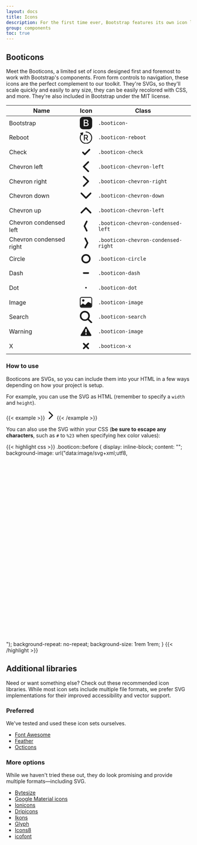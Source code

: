 ```yaml
---
layout: docs
title: Icons
description: For the first time ever, Bootstrap features its own icon library, custom designed and built for our components and documentation.
group: components
toc: true
---
```


## Booticons

Meet the Booticons, a limited set of icons designed first and foremost to work with Bootstrap's components. From form controls to navigation, these icons are the perfect complement to our toolkit. They're SVGs, so they'll scale quickly and easily to any size, they can be easily recolored with CSS, and more. They're also included in Bootstrap under the MIT license.


<table class="table bd-booticons-table">
  <thead class="text-left">
    <tr>
      <th>Name</th>
      <th>Icon</th>
      <th>Class</th>
    </tr>
  </thead>
  <tbody>
    <tr>
      <td>Bootstrap</td>
      <td>
        <svg xmlns="http://www.w3.org/2000/svg" viewBox="0 0 16 16"><path d="M4 0h8a4 4 0 0 1 4 4v8a4 4 0 0 1-4 4H4a4 4 0 0 1-4-4V4a4 4 0 0 1 4-4zm4.535 12c1.805 0 2.889-.908 2.889-2.396 0-1.102-.762-1.916-1.904-2.034v-.1c.832-.14 1.482-.93 1.482-1.816 0-1.3-.955-2.11-2.543-2.11H5.061V12h3.474zM6.373 4.658h1.781c.973 0 1.541.457 1.541 1.237 0 .802-.603 1.23-1.763 1.23H6.373V4.658zm0 6.229V8.162h1.822c1.237 0 1.887.463 1.887 1.348 0 .896-.627 1.377-1.81 1.377H6.372z" fill="currentColor" fill-rule="evenodd"/></svg>
      </td>
      <td>
        <code>.booticon-</code>
      </td>
    </tr>
    <tr>
      <td>Reboot</td>
      <td>
        <svg xmlns="http://www.w3.org/2000/svg" viewBox="0 0 16 16"><path d="M1.445 3.412l-.663-.577a.58.58 0 0 1 .227-.997l2.52-.69a.58.58 0 0 1 .728.633l-.332 2.592a.58.58 0 0 1-.955.364l-.644-.56A6.84 6.84 0 1 0 8.001 1.16a.58.58 0 0 1 0-1.159 8 8 0 1 1-6.556 3.412zm4.943 1.865V7.92h1.6c.881 0 1.385-.484 1.385-1.325 0-.82-.535-1.32-1.416-1.32h-1.57zm0 3.566v2.828H5.246V4.32h2.849c1.513 0 2.455.876 2.455 2.247 0 .993-.53 1.798-1.426 2.099l1.645 3.006H9.455L7.957 8.843h-1.57z" fill="currentColor" fill-rule="evenodd"/></svg>
      </td>
      <td>
        <code>.booticon-reboot</code>
      </td>
    </tr>
    <tr>
      <td>Check</td>
      <td>
        <svg class="booticon booticon-check" viewBox="0 0 16 16" xmlns="http://www.w3.org/2000/svg"><path fill="none" stroke="currentColor" stroke-linecap="round" stroke-linejoin="round" stroke-width="2" d="M4 8.5L6.5 11l6-6"/></svg>
      </td>
      <td>
        <code>.booticon-check</code>
      </td>
    </tr>
    <tr>
      <td>Chevron left</td>
      <td>
        <svg class="booticon booticon-chevron-left" viewBox="0 0 16 16" xmlns="http://www.w3.org/2000/svg"><path fill="none" stroke="currentColor" stroke-linecap="round" stroke-linejoin="round" stroke-width="2" d="M11 2L5 8l6 6"/></svg>
      </td>
      <td>
        <code>.booticon-chevron-left</code>
      </td>
    </tr>
    <tr>
      <td>Chevron right</td>
      <td>
        <svg class="booticon booticon-chevron-right" viewBox="0 0 16 16" xmlns="http://www.w3.org/2000/svg"><path fill="none" stroke="currentColor" stroke-linecap="round" stroke-linejoin="round" stroke-width="2" d="M5 14l6-6-6-6"/></svg>
      </td>
      <td>
        <code>.booticon-chevron-right</code>
      </td>
    </tr>
    <tr>
      <td>Chevron down</td>
      <td>
        <svg class="booticon booticon-chevron-down" viewBox="0 0 16 16" xmlns="http://www.w3.org/2000/svg"><path fill="none" stroke="currentColor" stroke-linecap="round" stroke-linejoin="round" stroke-width="2" d="M2 5l6 6 6-6"/></svg>
      </td>
      <td>
        <code>.booticon-chevron-down</code>
      </td>
    </tr>
    <tr>
      <td>Chevron up</td>
      <td>
        <svg class="booticon booticon-chevron-up" viewBox="0 0 16 16" xmlns="http://www.w3.org/2000/svg"><path fill="none" stroke="currentColor" stroke-linecap="round" stroke-linejoin="round" stroke-width="2" d="M2 11l6-6 6 6"/></svg>
      </td>
      <td>
        <code>.booticon-chevron-left</code>
      </td>
    </tr>
    <tr>
      <td>Chevron condensed left</td>
      <td>
        <svg class="booticon booticon-chevron-condensed-left" viewBox="0 0 16 16" xmlns="http://www.w3.org/2000/svg"><path fill="none" stroke="currentColor" stroke-linecap="round" stroke-linejoin="round" stroke-width="2" d="M9 2L6 8l3 6"/></svg>
      </td>
      <td>
        <code>.booticon-chevron-condensed-left</code>
      </td>
    </tr>
    <tr>
      <td>Chevron condensed right</td>
      <td>
        <svg class="booticon booticon-chevron-condensed-right" viewBox="0 0 16 16" xmlns="http://www.w3.org/2000/svg"><path fill="none" stroke="currentColor" stroke-linecap="round" stroke-linejoin="round" stroke-width="2" d="M7 14l3-6-3-6"/></svg>
      </td>
      <td>
        <code>.booticon-chevron-condensed-right</code>
      </td>
    </tr>
    <tr>
      <td>Circle</td>
      <td>
        <svg class="booticon booticon-circle" viewBox="0 0 16 16" xmlns="http://www.w3.org/2000/svg"><path fill="currentColor" d="M8 14A6 6 0 1 0 8 2a6 6 0 0 0 0 12zm0-2a4 4 0 1 1 0-8 4 4 0 0 1 0 8z"/></svg>
      </td>
      <td>
        <code>.booticon-circle</code>
      </td>
    </tr>
    <tr>
      <td>Dash</td>
      <td>
        <svg class="booticon booticon-dash" viewBox="0 0 16 16" xmlns="http://www.w3.org/2000/svg"><path fill="none" stroke="currentColor" stroke-linecap="round" stroke-linejoin="round" stroke-width="2" d="M5 8h6"/></svg>
      </td>
      <td>
        <code>.booticon-dash</code>
      </td>
    </tr>
    <tr>
      <td>Dot</td>
      <td>
        <svg class="booticon booticon-dot" viewBox="0 0 16 16" xmlns="http://www.w3.org/2000/svg"><path fill="none" stroke="currentColor" stroke-linecap="round" stroke-linejoin="round" stroke-width="2" d="M8 8v.082"/></svg>
      </td>
      <td>
        <code>.booticon-dot</code>
      </td>
    </tr>
    <tr>
      <td>Image</td>
      <td>
        <svg class="booticon booticon-image" viewBox="0 0 16 16" xmlns="http://www.w3.org/2000/svg"><g fill="none" fill-rule="evenodd"><rect stroke="currentColor" x=".5" y="1.5" width="15" height="13" rx="2"/><path d="M10.646 7.646a.5.5 0 0 1 .578-.093L15 9.5V14H1v-2l2.646-2.354a.5.5 0 0 1 .631-.062l2.66 1.773 3.71-3.71z" fill="currentColor" fill-rule="nonzero"/><circle fill="currentColor" cx="4.5" cy="5.5" r="1.5"/></g></svg>
      </td>
      <td>
        <code>.booticon-image</code>
      </td>
    </tr>
    <tr>
      <td>Search</td>
      <td>
        <svg class="booticon booticon-search" viewBox="0 0 16 16" xmlns="http://www.w3.org/2000/svg"><g fill="none" fill-rule="evenodd" stroke="currentColor" stroke-width="2"><path d="M11 11l4 4" stroke-linecap="round" stroke-linejoin="round"/><circle cx="6.5" cy="6.5" r="5.5"/></g></svg>
      </td>
      <td>
        <code>.booticon-search</code>
      </td>
    </tr>
      <tr>
        <td>Warning</td>
        <td>
          <svg class="booticon booticon-warning" viewBox="0 0 16 16" xmlns="http://www.w3.org/2000/svg"><path d="M7.143 2.486a1 1 0 0 1 1.714 0l6 10A1 1 0 0 1 14 14H2a1 1 0 0 1-.857-1.514l6-10zM8 10.5a1 1 0 1 0 0 2 1 1 0 0 0 0-2zM7.998 5a1 1 0 0 0-1 1v2.5a1 1 0 1 0 2 0V6a1 1 0 0 0-1-1z" fill="currentColor" fill-rule="nonzero"/></svg>
        </td>
        <td>
          <code>.booticon-image</code>
        </td>
      </tr>
    <tr>
      <td>X</td>
      <td>
        <svg class="booticon booticon-x" viewBox="0 0 16 16" xmlns="http://www.w3.org/2000/svg"><path fill="none" stroke="currentColor" stroke-linecap="round" stroke-linejoin="round" stroke-width="2" d="M8 8l-3 3 3-3 3 3-3-3zm0 0l3-3-3 3-3-3 3 3z"/></svg>
      </td>
      <td>
        <code>.booticon-x</code>
      </td>
    </tr>
  </tbody>
</table>

### How to use

Booticons are SVGs, so you can include them into your HTML in a few ways depending on how your project is setup.

For example, you can use the SVG as HTML (remember to specify a `width` and `height`).

{{< example >}}
<svg class="booticon booticon-chevron-right" width="24" height="24" viewBox="0 0 16 16" xmlns="http://www.w3.org/2000/svg"><path fill="none" stroke="currentColor" stroke-linecap="round" stroke-linejoin="round" stroke-width="2" d="M5 14l6-6-6-6"/></svg>
{{< /example >}}

You can also use the SVG within your CSS (**be sure to escape any characters**, such as `#` to `%23` when specifying hex color values):

{{< highlight css >}}
.booticon::before {
  display: inline-block;
  content: "";
  background-image: url("data:image/svg+xml;utf8,<svg xmlns='http://www.w3.org/2000/svg' viewBox='0 0 16 16'><path fill='none' stroke='%23333' stroke-linecap='round' stroke-linejoin='round' stroke-width='2' d='M5 14l6-6-6-6'/></svg>");
  background-repeat: no-repeat;
  background-size: 1rem 1rem;
}
{{< /highlight >}}


## Additional libraries

Need or want something else? Check out these recommended icon libraries. While most icon sets include multiple file formats, we prefer SVG implementations for their improved accessibility and vector support.

### Preferred

We've tested and used these icon sets ourselves.

- [Font Awesome](https://fontawesome.com/)
- [Feather](https://feathericons.com/)
- [Octicons](https://octicons.github.com/)

### More options

While we haven't tried these out, they do look promising and provide multiple formats—including SVG.

- [Bytesize](https://github.com/danklammer/bytesize-icons)
- [Google Material icons](https://material.io/tools/icons/)
- [Ionicons](https://ionicons.com/)
- [Dripicons](http://demo.amitjakhu.com/dripicons/)
- [Ikons](http://ikons.piotrkwiatkowski.co.uk/)
- [Glyph](https://glyph.smarticons.co/)
- [Icons8](https://icons8.com/)
- [icofont](https://icofont.com/)
